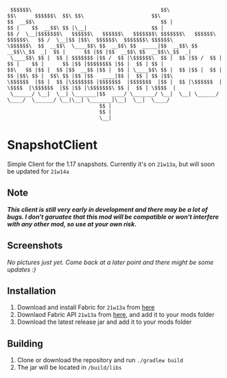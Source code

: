 ```
 $$$$$$\                                          $$\                  $$\      $$$$$$\  $$\ $$\                      $$\     
$$  __$$\                                         $$ |                 $$ |    $$  __$$\ $$ |\__|                     $$ |    
$$ /  \__|$$$$$$$\   $$$$$$\   $$$$$$\   $$$$$$$\ $$$$$$$\   $$$$$$\ $$$$$$\   $$ /  \__|$$ |$$\  $$$$$$\  $$$$$$$\ $$$$$$\   
\$$$$$$\  $$  __$$\  \____$$\ $$  __$$\ $$  _____|$$  __$$\ $$  __$$\\_$$  _|  $$ |      $$ |$$ |$$  __$$\ $$  __$$\\_$$  _|  
 \____$$\ $$ |  $$ | $$$$$$$ |$$ /  $$ |\$$$$$$\  $$ |  $$ |$$ /  $$ | $$ |    $$ |      $$ |$$ |$$$$$$$$ |$$ |  $$ | $$ |    
$$\   $$ |$$ |  $$ |$$  __$$ |$$ |  $$ | \____$$\ $$ |  $$ |$$ |  $$ | $$ |$$\ $$ |  $$\ $$ |$$ |$$   ____|$$ |  $$ | $$ |$$\ 
\$$$$$$  |$$ |  $$ |\$$$$$$$ |$$$$$$$  |$$$$$$$  |$$ |  $$ |\$$$$$$  | \$$$$  |\$$$$$$  |$$ |$$ |\$$$$$$$\ $$ |  $$ | \$$$$  |
 \______/ \__|  \__| \_______|$$  ____/ \_______/ \__|  \__| \______/   \____/  \______/ \__|\__| \_______|\__|  \__|  \____/ 
                              $$ |                                                                                            
                              $$ |                                                                                            
                              \__|                                                                                            
```
# SnapshotClient
Simple Client for the 1.17 snapshots. Currently it's on `21w13a`, but will soon be updated for `21w14a`

## Note
***This client is still very early in development and there may be a lot of bugs. I don't garuatee that this mod will be compatible or won't interfere with any other mod, so use at your own risk.***

## Screenshots
*No pictures just yet. Come back at a later point and there might be some updates :)*

## Installation
1. Download and install Fabric for `21w13a` from [here](https://fabricmc.net/use/)
1. Downlaod Fabric API `21w13a` from [here](https://www.curseforge.com/minecraft/mc-mods/fabric-api/files/3257048), and add it to your mods folder
1. Download the latest release jar and add it to your mods folder

## Building
1. Clone or download the repository and run `./gradlew build`
1. The jar will be located in `/build/libs`
